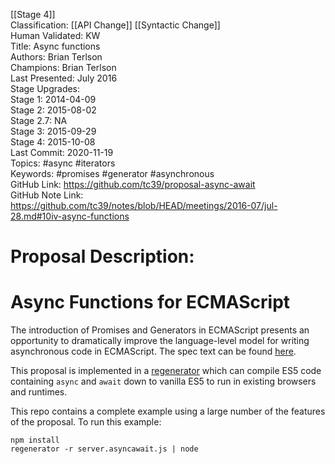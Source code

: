 [[Stage 4]]<br>Classification: [[API Change]] [[Syntactic Change]] <br>Human Validated: KW<br>Title: Async functions<br>Authors: Brian Terlson<br>Champions: Brian Terlson<br>Last Presented: July 2016<br>Stage Upgrades:<br>Stage 1: 2014-04-09  
Stage 2: 2015-08-02  
Stage 2.7: NA  
Stage 3: 2015-09-29  
Stage 4: 2015-10-08<br>Last Commit: 2020-11-19<br>Topics: #async #iterators<br>Keywords: #promises #generator #asynchronous <br>GitHub Link: https://github.com/tc39/proposal-async-await <br>GitHub Note Link: https://github.com/tc39/notes/blob/HEAD/meetings/2016-07/jul-28.md#10iv-async-functions
# Proposal Description:
# Async Functions for  ECMAScript

The introduction of Promises and Generators in ECMAScript presents an opportunity to dramatically improve the language-level model for writing asynchronous code in ECMAScript. The spec text can be found [here](https://tc39.github.io/ecmascript-asyncawait).


This proposal is implemented in a [regenerator](https://github.com/facebook/regenerator) which can compile ES5 code containing `async` and `await` down to vanilla ES5 to run in existing browsers and runtimes.

This repo contains a complete example using a large number of the features of the proposal.  To run this example:

```Shell
npm install
regenerator -r server.asyncawait.js | node
```
<br>
